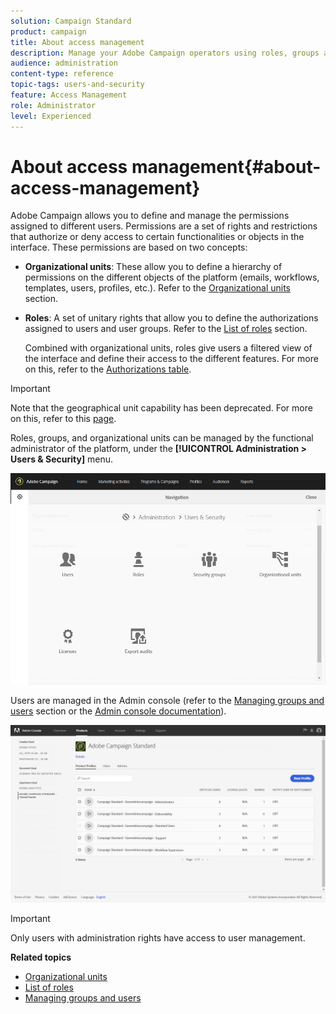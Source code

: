 ```yaml
---
solution: Campaign Standard
product: campaign
title: About access management
description: Manage your Adobe Campaign operators using roles, groups and organizational units.
audience: administration
content-type: reference
topic-tags: users-and-security
feature: Access Management
role: Administrator
level: Experienced
---
```


# About access management{#about-access-management}

Adobe Campaign allows you to define and manage the permissions assigned to different users. Permissions are a set of rights and restrictions that authorize or deny access to certain functionalities or objects in the interface. These permissions are based on two concepts:

* **Organizational units**: These allow you to define a hierarchy of permissions on the different objects of the platform (emails, workflows, templates, users, profiles, etc.). Refer to the [Organizational units](../../administration/using/organizational-units.md) section.
* **Roles**: A set of unitary rights that allow you to define the authorizations assigned to users and user groups. Refer to the [List of roles](../../administration/using/list-of-roles.md) section.

  Combined with organizational units, roles give users a filtered view of the interface and define their access to the different features. For more on this, refer to the [Authorizations table](../../administration/using/list-of-roles.md).

>[!IMPORTANT]
>
>Note that the geographical unit capability has been deprecated. For more on this, refer to this [page](../../rn/using/deprecated-features.md).

Roles, groups, and organizational units can be managed by the functional administrator of the platform, under the **[!UICONTROL Administration > Users & Security]** menu. 

![](assets/user_management_1.png)

Users are managed in the Admin console (refer to the [Managing groups and users](../../administration/using/managing-groups-and-users.md) section or the [Admin console documentation](https://helpx.adobe.com/enterprise/managing/user-guide.html)).

![](assets/user_management_6.png)

>[!IMPORTANT]
>
>Only users with administration rights have access to user management.

**Related topics**

* [Organizational units](../../administration/using/organizational-units.md)
* [List of roles](../../administration/using/list-of-roles.md)
* [Managing groups and users](../../administration/using/managing-groups-and-users.md)

